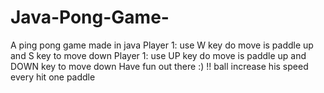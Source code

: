 # Java-Pong-Game-
A ping pong game made in java
Player 1: use W key do move is paddle up and S key to move down
Player 1: use UP key do move is paddle up and DOWN key to move down
Have fun out there :) !!
ball increase his speed every hit one paddle

